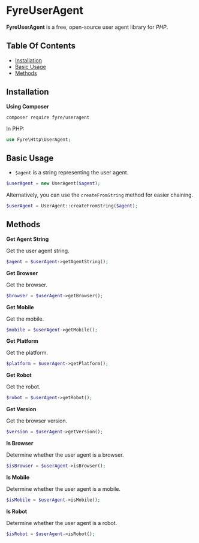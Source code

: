 # FyreUserAgent

**FyreUserAgent** is a free, open-source user agent library for *PHP*.


## Table Of Contents
- [Installation](#installation)
- [Basic Usage](#basic-usage)
- [Methods](#methods)



## Installation

**Using Composer**

```
composer require fyre/useragent
```

In PHP:

```php
use Fyre\Http\UserAgent;
```


## Basic Usage

- `$agent` is a string representing the user agent.

```php
$userAgent = new UserAgent($agent);
```

Alternatively, you can use the `createFromString` method for easier chaining.

```php
$userAgent = UserAgent::createFromString($agent);
```


## Methods

**Get Agent String**

Get the user agent string.

```php
$agent = $userAgent->getAgentString();
```

**Get Browser**

Get the browser.

```php
$browser = $userAgent->getBrowser();
```

**Get Mobile**

Get the mobile.

```php
$mobile = $userAgent->getMobile();
```

**Get Platform**

Get the platform.

```php
$platform = $userAgent->getPlatform();
```

**Get Robot**

Get the robot.

```php
$robot = $userAgent->getRobot();
```

**Get Version**

Get the browser version.

```php
$version = $userAgent->getVersion();
```

**Is Browser**

Determine whether the user agent is a browser.

```php
$isBrowser = $userAgent->isBrowser();
```

**Is Mobile**

Determine whether the user agent is a mobile.

```php
$isMobile = $userAgent->isMobile();
```

**Is Robot**

Determine whether the user agent is a robot.

```php
$isRobot = $userAgent->isRobot();
```